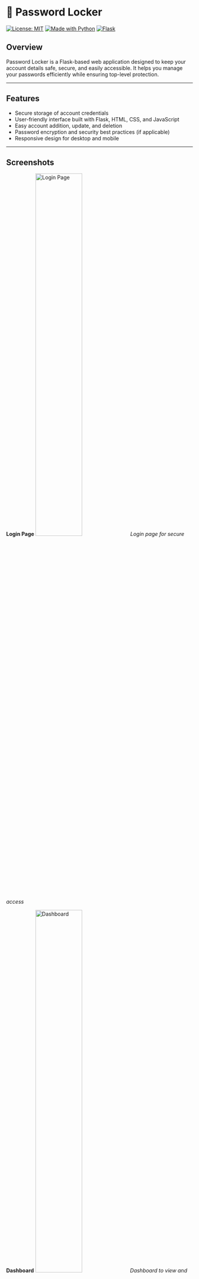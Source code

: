 # 🔐 Password Locker

[![License: MIT](https://img.shields.io/badge/License-MIT-yellow.svg)](LICENSE)  [![Made with Python](https://img.shields.io/badge/Made%20with-Python-blue.svg)](https://www.python.org/)  [![Flask](https://img.shields.io/badge/Framework-Flask-orange.svg)](https://flask.palletsprojects.com/)

## Overview

Password Locker is a Flask-based web application designed to keep your account details safe, secure, and easily accessible. It helps you manage your passwords efficiently while ensuring top-level protection.

---

## Features

- Secure storage of account credentials
- User-friendly interface built with Flask, HTML, CSS, and JavaScript
- Easy account addition, update, and deletion
- Password encryption and security best practices (if applicable)
- Responsive design for desktop and mobile

---

## Screenshots

**Login Page**
<img src="bin/screenshots/login_page.png" alt="Login Page" width="50%" />
*Login page for secure access*

**Dashboard**
<img src="bin/screenshots/dashboard.png" alt="Dashboard" width="50%" />
*Dashboard to view and manage passwords*

**Add New Details**
<img src="bin/screenshots/add_details.png" alt="Add New Details" width="50%" />
*Form to add new account details*

**Profile Settings**
<img src="bin/screenshots/profile-settings.png" alt="Profile Settings" width="50%" />
*User profile settings page*

**Password Audit**
<img src="bin/screenshots/password-audit.png" alt="Password Audit" width="50%" />
*Password audit and analysis dashboard*

---

## Installation

Follow these steps to set up and run Password Locker locally:

1. **Clone the repository**  
   ```
   git clone https://github.com/basantrawat/Password-Locker.git
   cd Password-Locker
   ```

2. **Create and activate a virtual environment**  
   ```
   python3 -m venv venv
   source venv/bin/activate   # On Windows use: venv\Scripts\activate
   ```

3. **Install dependencies**  
   ```
   pip install -r requirements.txt
   ```

4. **Create the database**  
   The database file is not included, so create your own database named `pass_locker` following the necessary schema.

5. **Run the app**  
   ```
   flask run
   ```
   Open your browser and navigate to `http://127.0.0.1:5000`

---

## Usage

- Register or login with your credentials.
- Add new account details securely.
- Update or delete existing accounts.
- Explore and manage your stored credentials easily.

---

## Tech Stack

- **Backend:** Python, Flask
- **Frontend:** HTML, CSS, JavaScript
- **Database:** MySQL

---


## License

This project is licensed under the MIT License - see the [LICENSE](LICENSE) file for details.

---


*Thank you for using Password Locker! Stay safe and secure.*  
